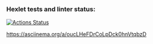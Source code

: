 ### Hexlet tests and linter status:
[![Actions Status](https://github.com/mikel-x1/python-project-49/workflows/hexlet-check/badge.svg)](https://github.com/mikel-x1/python-project-49/actions)

https://asciinema.org/a/oucLHeFDrCoLpDck0hnVtqbzD
